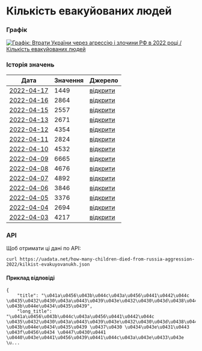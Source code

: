 # Кількість евакуйованих людей
### Графік
[ ![Графік: Втрати України через агрессію і злочини РФ в 2022 році / Кількість евакуйованих людей](https://uadata.net/screen?459249&u=%2Fhow-many-children-died-from-russia-aggression-2022%2Fkilkist-evakuyovanukh) ](https://uadata.net/how-many-children-died-from-russia-aggression-2022/kilkist-evakuyovanukh)

### Історія значень
| Дата | Значення | Джерело |
|---|---|---|
| [2022-04-17](https://uadata.net/how-many-children-died-from-russia-aggression-2022/kilkist-evakuyovanukh/2022-04-17+11%3A18%3A49) | 1449 | [відкрити](https://www.facebook.com/100005295963148/posts/1884479555071892/) |
| [2022-04-16](https://uadata.net/how-many-children-died-from-russia-aggression-2022/kilkist-evakuyovanukh/2022-04-16+13%3A42%3A41) | 2864 | [відкрити](https://www.facebook.com/100005295963148/posts/1883742771812237/) |
| [2022-04-15](https://uadata.net/how-many-children-died-from-russia-aggression-2022/kilkist-evakuyovanukh/2022-04-15+10%3A00%3A14) | 2557 | [відкрити](https://www.facebook.com/100005295963148/posts/1883110398542141/) |
| [2022-04-13](https://uadata.net/how-many-children-died-from-russia-aggression-2022/kilkist-evakuyovanukh/2022-04-13+12%3A38%3A36) | 2671 | [відкрити](https://www.facebook.com/100005295963148/posts/1881666135353234/) |
| [2022-04-12](https://uadata.net/how-many-children-died-from-russia-aggression-2022/kilkist-evakuyovanukh/2022-04-12+12%3A11%3A41) | 4354 | [відкрити](https://www.facebook.com/100005295963148/posts/1881106132075901/) |
| [2022-04-11](https://uadata.net/how-many-children-died-from-russia-aggression-2022/kilkist-evakuyovanukh/2022-04-11+11%3A52%3A33) | 2824 | [відкрити](https://www.facebook.com/100005295963148/posts/1880378182148696/?d=n) |
| [2022-04-10](https://uadata.net/how-many-children-died-from-russia-aggression-2022/kilkist-evakuyovanukh/2022-04-10+09%3A33%3A27) | 4532 | [відкрити](https://www.facebook.com/100005295963148/posts/1879788435541004/) |
| [2022-04-09](https://uadata.net/how-many-children-died-from-russia-aggression-2022/kilkist-evakuyovanukh/2022-04-09+12%3A34%3A45) | 6665 | [відкрити](https://www.facebook.com/100005295963148/posts/1879060438947137/?d=n) |
| [2022-04-08](https://uadata.net/how-many-children-died-from-russia-aggression-2022/kilkist-evakuyovanukh/2022-04-08+12%3A45%3A30) | 4676 | [відкрити](https://www.facebook.com/100005295963148/posts/1878315049021676/?d=n) |
| [2022-04-07](https://uadata.net/how-many-children-died-from-russia-aggression-2022/kilkist-evakuyovanukh/2022-04-07+12%3A48%3A32) | 4892 | [відкрити](https://www.facebook.com/100005295963148/posts/1877631425756705/?d=n) |
| [2022-04-06](https://uadata.net/how-many-children-died-from-russia-aggression-2022/kilkist-evakuyovanukh/2022-04-06+14%3A05%3A22) | 3846 | [відкрити](https://www.facebook.com/100005295963148/posts/1876948555824992/) |
| [2022-04-05](https://uadata.net/how-many-children-died-from-russia-aggression-2022/kilkist-evakuyovanukh/2022-04-05+14%3A06%3A49) | 3376 | [відкрити](https://m.facebook.com/story.php?story_fbid=1876238139229367&id=100005295963148) |
| [2022-04-04](https://uadata.net/how-many-children-died-from-russia-aggression-2022/kilkist-evakuyovanukh/2022-04-04+14%3A08%3A19) | 2694 | [відкрити](https://m.facebook.com/story.php?story_fbid=1875591095960738&id=100005295963148) |
| [2022-04-03](https://uadata.net/how-many-children-died-from-russia-aggression-2022/kilkist-evakuyovanukh/2022-04-03+14%3A09%3A48) | 4217 | [відкрити](https://m.facebook.com/story.php?story_fbid=1874814099371771&id=100005295963148) |
### API
Щоб отримати ці дані по API:
```
curl https://uadata.net/how-many-children-died-from-russia-aggression-2022/kilkist-evakuyovanukh.json
```
#### Приклад відповіді 
```
{
    "title": "\u041a\u0456\u043b\u044c\u043a\u0456\u0441\u0442\u044c \u0435\u0432\u0430\u043a\u0443\u0439\u043e\u0432\u0430\u043d\u0438\u0445 \u043b\u044e\u0434\u0435\u0439",
    "long_title": "\u041a\u0456\u043b\u044c\u043a\u0456\u0441\u0442\u044c \u0435\u0432\u0430\u043a\u0443\u0439\u043e\u0432\u0430\u043d\u0438\u0445 \u043b\u044e\u0434\u0435\u0439 \u0437\u0430 \u0434\u043e\u0431\u0443 \u043f\u0456\u0434 \u0447\u0430\u0441 \u0440\u043e\u0441\u0456\u0439\u0441\u044c\u043a\u043e\u0433\u043e \u...
```
